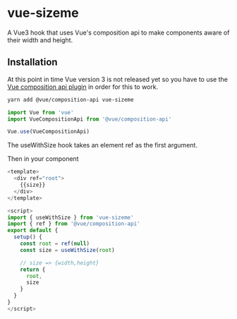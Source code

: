 # vue-sizeme

A Vue3 hook that uses Vue's composition api to make components aware of their width and height.

## Installation

At this point in time Vue version 3 is not released yet so you have to use the [Vue composition api plugin](https://github.com/vuejs/composition-api) in order for this to work.

```sh
yarn add @vue/composition-api vue-sizeme
```

```javascript
import Vue from 'vue'
import VueCompositionApi from '@vue/composition-api'

Vue.use(VueCompositionApi)
```

The useWithSize hook takes an element ref as the first argument.

Then in your component

```js
<template>
  <div ref="root">
    {{size}}
  </div>
</template>

<script>
import { useWithSize } from 'vue-sizeme'
import { ref } from '@vue/composition-api'
export default {
  setup() {
    const root = ref(null)
    const size = useWithSize(root)

    // size => {width,height}
    return {
      root,
      size
    }
  }
}
</script>
```

